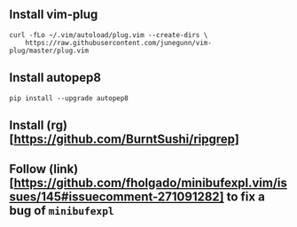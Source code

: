 ## Install vim-plug

```
curl -fLo ~/.vim/autoload/plug.vim --create-dirs \
    https://raw.githubusercontent.com/junegunn/vim-plug/master/plug.vim
```

## Install autopep8

```
pip install --upgrade autopep8
```

## Install (rg)[https://github.com/BurntSushi/ripgrep]

## Follow (link)[https://github.com/fholgado/minibufexpl.vim/issues/145#issuecomment-271091282] to fix a bug of `minibufexpl`
